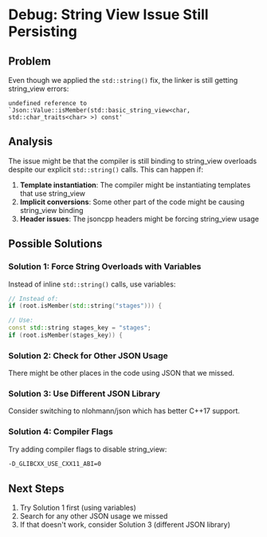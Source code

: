 # Debug: String View Issue Still Persisting

## Problem
Even though we applied the `std::string()` fix, the linker is still getting string_view errors:
```
undefined reference to `Json::Value::isMember(std::basic_string_view<char, std::char_traits<char> >) const'
```

## Analysis
The issue might be that the compiler is still binding to string_view overloads despite our explicit `std::string()` calls. This can happen if:

1. **Template instantiation**: The compiler might be instantiating templates that use string_view
2. **Implicit conversions**: Some other part of the code might be causing string_view binding
3. **Header issues**: The jsoncpp headers might be forcing string_view usage

## Possible Solutions

### Solution 1: Force String Overloads with Variables
Instead of inline `std::string()` calls, use variables:

```cpp
// Instead of:
if (root.isMember(std::string("stages"))) {

// Use:
const std::string stages_key = "stages";
if (root.isMember(stages_key)) {
```

### Solution 2: Check for Other JSON Usage
There might be other places in the code using JSON that we missed.

### Solution 3: Use Different JSON Library
Consider switching to nlohmann/json which has better C++17 support.

### Solution 4: Compiler Flags
Try adding compiler flags to disable string_view:
```bash
-D_GLIBCXX_USE_CXX11_ABI=0
```

## Next Steps
1. Try Solution 1 first (using variables)
2. Search for any other JSON usage we missed
3. If that doesn't work, consider Solution 3 (different JSON library)